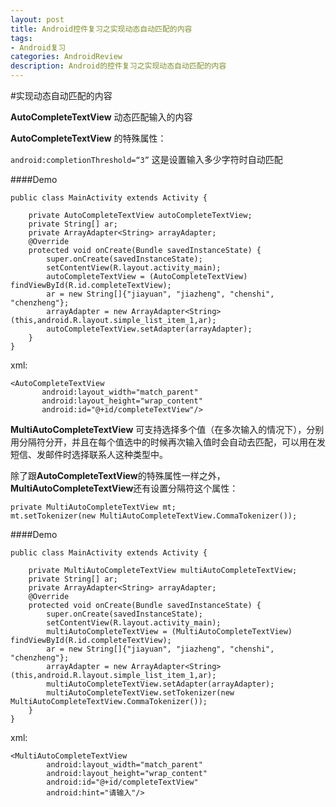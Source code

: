 ```yaml
---
layout: post
title: Android控件复习之实现动态自动匹配的内容
tags:
- Android复习
categories: AndroidReview
description: Android的控件复习之实现动态自动匹配的内容
---
```

#实现动态自动匹配的内容

**AutoCompleteTextView** 动态匹配输入的内容

**AutoCompleteTextView** 的特殊属性：

`android:completionThreshold=“3”` 这是设置输入多少字符时自动匹配

####Demo

```
public class MainActivity extends Activity {

    private AutoCompleteTextView autoCompleteTextView;
    private String[] ar;
    private ArrayAdapter<String> arrayAdapter;
    @Override
    protected void onCreate(Bundle savedInstanceState) {
        super.onCreate(savedInstanceState);
        setContentView(R.layout.activity_main);
        autoCompleteTextView = (AutoCompleteTextView) findViewById(R.id.completeTextView);
        ar = new String[]{"jiayuan", "jiazheng", "chenshi", "chenzheng"};
        arrayAdapter = new ArrayAdapter<String>(this,android.R.layout.simple_list_item_1,ar);
        autoCompleteTextView.setAdapter(arrayAdapter);
    }
}

```
xml:

```
<AutoCompleteTextView
       android:layout_width="match_parent"
       android:layout_height="wrap_content"
       android:id="@+id/completeTextView"/>
```

**MultiAutoCompleteTextView** 可支持选择多个值（在多次输入的情况下），分别用分隔符分开，并且在每个值选中的时候再次输入值时会自动去匹配，可以用在发短信、发邮件时选择联系人这种类型中。

除了跟**AutoCompleteTextView**的特殊属性一样之外，**MultiAutoCompleteTextView**还有设置分隔符这个属性：

```
private MultiAutoCompleteTextView mt;
mt.setTokenizer(new MultiAutoCompleteTextView.CommaTokenizer());
```
####Demo

```
public class MainActivity extends Activity {

    private MultiAutoCompleteTextView multiAutoCompleteTextView;
    private String[] ar;
    private ArrayAdapter<String> arrayAdapter;
    @Override
    protected void onCreate(Bundle savedInstanceState) {
        super.onCreate(savedInstanceState);
        setContentView(R.layout.activity_main);
        multiAutoCompleteTextView = (MultiAutoCompleteTextView) findViewById(R.id.completeTextView);
        ar = new String[]{"jiayuan", "jiazheng", "chenshi", "chenzheng"};
        arrayAdapter = new ArrayAdapter<String>(this,android.R.layout.simple_list_item_1,ar);
        multiAutoCompleteTextView.setAdapter(arrayAdapter);
        multiAutoCompleteTextView.setTokenizer(new MultiAutoCompleteTextView.CommaTokenizer());
    }
}

```
xml:

```
<MultiAutoCompleteTextView
        android:layout_width="match_parent"
        android:layout_height="wrap_content"
        android:id="@+id/completeTextView"
        android:hint="请输入"/>
```